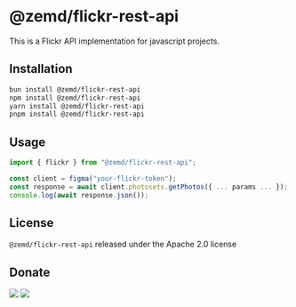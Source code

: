 # @zemd/flickr-rest-api

This is a Flickr API implementation for javascript projects.

## Installation

```sh
bun install @zemd/flickr-rest-api
npm install @zemd/flickr-rest-api
yarn install @zemd/flickr-rest-api
pnpm install @zemd/flickr-rest-api
```

## Usage

```ts
import { flickr } from "@zemd/flickr-rest-api";

const client = figma("your-flickr-token");
const response = await client.photosets.getPhotos({ ... params ... });
console.log(await response.json());
```

## License

`@zemd/flickr-rest-api` released under the Apache 2.0 license

## Donate

[![](https://img.shields.io/badge/patreon-donate-yellow.svg)](https://www.patreon.com/red_rabbit)
[![](https://img.shields.io/static/v1?label=UNITED24&message=support%20Ukraine&color=blue)](https://u24.gov.ua/)

